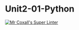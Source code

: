 # Unit2-01-Python

[![Mr Coxall's Super Linter](https://github.com/ICS3U-C-Programming-BrandonB/Unit2-01-Python/workflows/Mr%20Coxall's%20Super%20Linter/badge.svg)](https://github.com/ICS3U-C-Programming-BrandonB/Unit2-01-Python/actions/)
